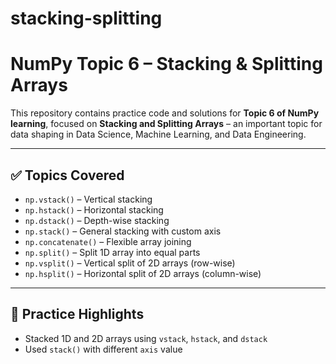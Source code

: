 # stacking-splitting

# NumPy Topic 6 – Stacking & Splitting Arrays

This repository contains practice code and solutions for **Topic 6 of NumPy learning**, focused on **Stacking and Splitting Arrays** – an important topic for data shaping in Data Science, Machine Learning, and Data Engineering.

---

## ✅ Topics Covered

- `np.vstack()` – Vertical stacking
- `np.hstack()` – Horizontal stacking
- `np.dstack()` – Depth-wise stacking
- `np.stack()` – General stacking with custom axis
- `np.concatenate()` – Flexible array joining
- `np.split()` – Split 1D array into equal parts
- `np.vsplit()` – Vertical split of 2D arrays (row-wise)
- `np.hsplit()` – Horizontal split of 2D arrays (column-wise)

---

## 📘 Practice Highlights

- Stacked 1D and 2D arrays using `vstack`, `hstack`, and `dstack`
- Used `stack()` with different `axis` value

